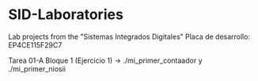 # SID-Laboratories
Lab projects from the "Sistemas Integrados Digitales" 
Placa de desarrollo: EP4CE115F29C7

Tarea 01-A Bloque 1 (Ejercicio 1) -> ./mi_primer_contaador y ./mi_primer_niosii
